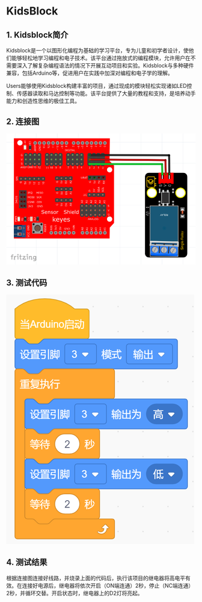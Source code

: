 # KidsBlock


## 1. Kidsblock简介  

Kidsblock是一个以图形化编程为基础的学习平台，专为儿童和初学者设计，使他们能够轻松地学习编程和电子技术。该平台通过拖放式的编程模块，允许用户在不需要深入了解复杂编程语法的情况下开展互动项目和实验。Kidsblock与多种硬件兼容，包括Arduino等，促进用户在实践中加深对编程和电子学的理解。  

Users能够使用Kidsblock构建丰富的项目，通过现成的模块轻松实现诸如LED控制、传感器读取和马达控制等功能。该平台提供了大量的教程和支持，是培养动手能力和创造性思维的极佳工具。  

## 2. 连接图  

![](media/c6a799853b43de0a98d4d6effe6610e6.png)  

## 3. 测试代码  

![](media/6c2a81b97e67768018192d67729ef016.png)  

## 4. 测试结果  

根据连接图连接好线路，并烧录上面的代码后，执行该项目的继电器将高电平有效。在连接好电源后，继电器将依次开启（ON端连通）2秒，停止（NC端连通）2秒，并循环交替。开启状态时，继电器上的D2灯将亮起。









